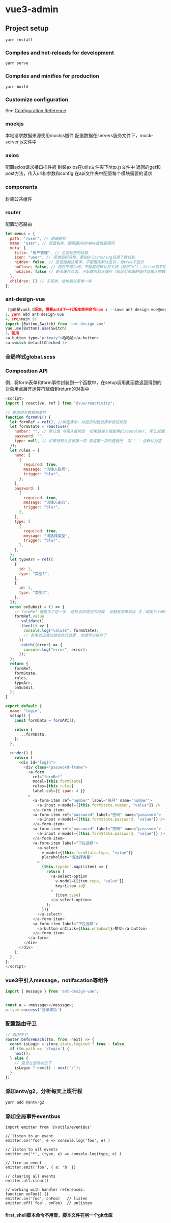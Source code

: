 # vue3-admin

## Project setup
```
yarn install
```

### Compiles and hot-reloads for development
```
yarn serve
```

### Compiles and minifies for production
```
yarn build
```

### Customize configuration
See [Configuration Reference](https://cli.vuejs.org/config/).


### mockjs
本地请求数据来源使用mockjs插件
配置数据在servers服务文件下，mock-server.js文件中

### axios
配置axios请求接口插件裤
封装axios在utils文件夹下http.js文件中
返回的get和post方法，传入url和参数和config
在api文件夹中配置每个模块需要的请求


### components
封装公共组件


### router
配置动态路由
```js
let menus = {
  path: "/user", // 路由路径
  name: "user", // 页面名称，跟页面内的name属性要相同
  meta: {
    title: "用户管理", // 页面标签的标题
    icon: "user", // 菜单图标名称，要在@/icons/svg目录下能找到
    hidden: false, // 是否隐藏该菜单，不配置则默认显示；为true不显示
    noClose: false, // 是否不可关闭，不配置则默认可关闭（显示“x”）；为true则不可关闭，将一直显示，如首页
    noCache: false // 是否缓存页面，不配置则默认缓存（保留对页面的操作及输入的数据）；为true则不缓存
  },
  children: [] // 子菜单，结构跟父菜单一样
};
```


### ant-design-vue
```js
（当前是vue3.0版本，需要antd下一代版本使用命令npm i --save ant-design-vue@next）
1、yarn add ant-design-vue
4、src/main.js
import {Button,Switch} from 'ant-design-vue'
Vue.use(Button).use(Switch)
5、使用
<a-button type="primary">哈哈哈</a-button>
<a-switch defaultChecked />
```


### 全局样式global.scss



### Composition API
例，将form表单和form事件封装到一个函数中，在setup调用此函数返回得到的对象用点展开运算符赋值到return的对象中
```js
<script>
import { reactive, ref } from "@vue/reactivity";

// 表单相关数据和事件
function formAPI() {
  let formRef = ref(); //绑定表单，对提交时触发表单验证规则
  let formState = reactive({
    number: "", // 默认值 与输入框绑定  如果想输入框能用placeholder, 那么就置为null
    password: "",
    type: null, // 如果想默认显示第一项 写成第一项的值就行  写 ' ' 会默认为空
  });
  let rules = {
    name: [
      {
        required: true,
        message: "请输入账号",
        trigger: "blur",
      },
    ],
    password: [
      {
        required: true,
        message: "请输入密码",
        trigger: "blur",
      },
    ],
    type: [
      {
        required: true,
        message: "请选择类型",
        trigger: "blur",
      },
    ],
  };
  let typeArr = ref([
    {
      id: 1,
      type: "类型1",
    },
    {
      id: 2,
      type: "类型2",
    },
  ]);
  const onSubmit = () => {
    // formRef 就是为了这一步  这样点击提交的时候  会触发表单验证 注：绑定formRef时不是{this.formRef}
    formRef.value
      .validate()
      .then(() => {
        console.log("values", formState);
        // 表单验证通过就会执行这里  你就可以操作了
      })
      .catch((error) => {
        console.log("error", error);
      });
  };
  return {
    formRef,
    formState,
    rules,
    typeArr,
    onSubmit,
  };
}

export default {
  name: "login",
  setup() {
    const formData = formAPI();

    return {
      ...formData,
    };
  },

  render() {
    return (
      <div id="login">
        <div class="password-frame">
          <a-form
            ref="formRef"
            model={this.formState}
            rules={this.rules}
            label-col={{ span: 4 }}
          >
            <a-form-item ref="number" label="账号" name="number">
              <a-input v-model={[this.formState.number, "value"]} />
            </a-form-item>
            <a-form-item ref="password" label="密码" name="password">
              <a-input v-model={[this.formState.password, "value"]} />
            </a-form-item>
            <a-form-item ref="password" label="密码" name="password">
              <a-input v-model={[this.formState.password, "value"]} />
            </a-form-item>
            <a-form-item label="下拉选择">
              <a-select
                v-model={[this.formState.type, "value"]}
                placeholder="请选择类型"
              >
                {this.typeArr.map((item) => {
                  return (
                    <a-select-option
                      v-model={[item.type, "value"]}
                      key={item.id}
                    >
                      {item.type}
                    </a-select-option>
                  );
                })}
              </a-select>
            </a-form-item>
            <a-form-item label="下拉选择">
              <a-button onClick={this.onSubmit}>提交</a-button>
            </a-form-item>
          </a-form>
        </div>
      </div>
    );
  },
};
</script>
```


### vue3中引入message，notifacation等组件
```js
import { message } from 'ant-design-vue';


const a = <message></message>;
a.type.success('登录成功')
```


### 配置路由守卫
```js
// 路由守卫
router.beforeEach((to, from, next) => {
  const isLogin = store.state.logined ? true : false;
  if (to.path == '/login') {
    next();
  } else {
    // 是否在登录状态下
    isLogin ? next() : next('/');
  }
})
```



### 添加antv/g2，分析每天上班行程
```js
yarn add @antv/g2
```


### 添加全局事件eventbus
```JS
import emitter from '@/utils/eventBus'
 
// listen to an event
emitter.on('foo', e => console.log('foo', e) )
 
// listen to all events
emitter.on('*', (type, e) => console.log(type, e) )
 
// fire an event
emitter.emit('foo', { a: 'b' })
 
// clearing all events
emitter.all.clear()
 
// working with handler references:
function onFoo() {}
emitter.on('foo', onFoo)   // listen
emitter.off('foo', onFoo)  // unlisten
```


#### first_shell脚本命令不用管，脚本文件在另一个git仓库

